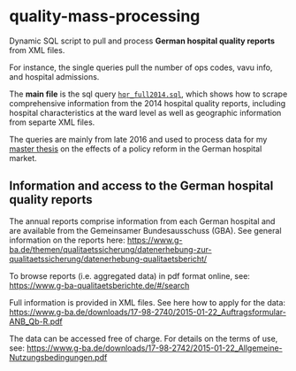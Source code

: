 # quality-mass-processing
Dynamic SQL script to pull and process **German hospital quality reports** from XML files. 

For instance, the single queries pull the number of ops codes, vavu info, and hospital admissions. 

The **main file** is the sql query [`hqr_full2014.sql`](./hqr_full2014.sql), which shows how to scrape comprehensive information from the 2014 hospital quality reports, including hospital characteristics at the ward level as well as geographic information from separte 
XML files. 

The queries are mainly from late 2016 and used to process data for my [master thesis](https://github.com/jeverding/GoogleSite/blob/master/research-papers/Everding_Masterthesis_2016.pdf) on the effects of a policy reform in the German hospital market.

## Information and access to the German hospital quality reports 
The annual reports comprise information from each German hospital and are available from the Gemeinsamer Bundesausschuss (GBA). 
See general information on the reports here: https://www.g-ba.de/themen/qualitaetssicherung/datenerhebung-zur-qualitaetssicherung/datenerhebung-qualitaetsbericht/ 

To browse reports (i.e. aggregated data) in pdf format online, see: https://www.g-ba-qualitaetsberichte.de/#/search 

Full information is provided in XML files. See here how to apply for the data: https://www.g-ba.de/downloads/17-98-2740/2015-01-22_Auftragsformular-ANB_Qb-R.pdf

The data can be accessed free of charge. 
For details on the terms of use, see: https://www.g-ba.de/downloads/17-98-2742/2015-01-22_Allgemeine-Nutzungsbedingungen.pdf 
